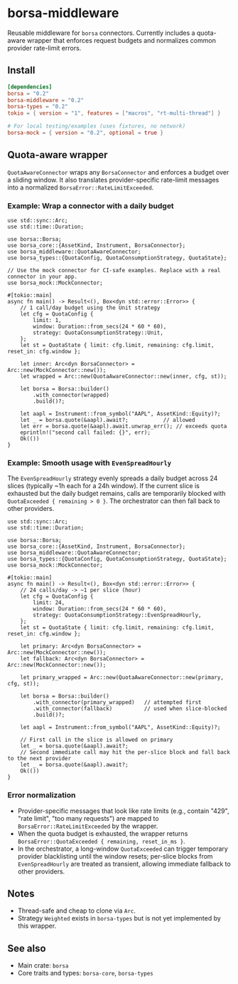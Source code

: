 # borsa-middleware

Reusable middleware for `borsa` connectors. Currently includes a quota-aware wrapper that enforces request budgets and normalizes common provider rate-limit errors.

## Install

```toml
[dependencies]
borsa = "0.2"
borsa-middleware = "0.2"
borsa-types = "0.2"
tokio = { version = "1", features = ["macros", "rt-multi-thread"] }

# For local testing/examples (uses fixtures, no network)
borsa-mock = { version = "0.2", optional = true }
```

## Quota-aware wrapper

`QuotaAwareConnector` wraps any `BorsaConnector` and enforces a budget over a sliding window. It also translates provider-specific rate-limit messages into a normalized `BorsaError::RateLimitExceeded`.

### Example: Wrap a connector with a daily budget

```rust,no_run
use std::sync::Arc;
use std::time::Duration;

use borsa::Borsa;
use borsa_core::{AssetKind, Instrument, BorsaConnector};
use borsa_middleware::QuotaAwareConnector;
use borsa_types::{QuotaConfig, QuotaConsumptionStrategy, QuotaState};

// Use the mock connector for CI-safe examples. Replace with a real connector in your app.
use borsa_mock::MockConnector;

#[tokio::main]
async fn main() -> Result<(), Box<dyn std::error::Error>> {
    // 1 call/day budget using the Unit strategy
    let cfg = QuotaConfig {
        limit: 1,
        window: Duration::from_secs(24 * 60 * 60),
        strategy: QuotaConsumptionStrategy::Unit,
    };
    let st = QuotaState { limit: cfg.limit, remaining: cfg.limit, reset_in: cfg.window };

    let inner: Arc<dyn BorsaConnector> = Arc::new(MockConnector::new());
    let wrapped = Arc::new(QuotaAwareConnector::new(inner, cfg, st));

    let borsa = Borsa::builder()
        .with_connector(wrapped)
        .build()?;

    let aapl = Instrument::from_symbol("AAPL", AssetKind::Equity)?;
    let _ = borsa.quote(&aapl).await?;           // allowed
    let err = borsa.quote(&aapl).await.unwrap_err(); // exceeds quota
    eprintln!("second call failed: {}", err);
    Ok(())
}
```

### Example: Smooth usage with `EvenSpreadHourly`

The `EvenSpreadHourly` strategy evenly spreads a daily budget across 24 slices (typically ~1h each for a 24h window). If the current slice is exhausted but the daily budget remains, calls are temporarily blocked with `QuotaExceeded { remaining > 0 }`. The orchestrator can then fall back to other providers.

```rust,no_run
use std::sync::Arc;
use std::time::Duration;

use borsa::Borsa;
use borsa_core::{AssetKind, Instrument, BorsaConnector};
use borsa_middleware::QuotaAwareConnector;
use borsa_types::{QuotaConfig, QuotaConsumptionStrategy, QuotaState};
use borsa_mock::MockConnector;

#[tokio::main]
async fn main() -> Result<(), Box<dyn std::error::Error>> {
    // 24 calls/day -> ~1 per slice (hour)
    let cfg = QuotaConfig {
        limit: 24,
        window: Duration::from_secs(24 * 60 * 60),
        strategy: QuotaConsumptionStrategy::EvenSpreadHourly,
    };
    let st = QuotaState { limit: cfg.limit, remaining: cfg.limit, reset_in: cfg.window };

    let primary: Arc<dyn BorsaConnector> = Arc::new(MockConnector::new());
    let fallback: Arc<dyn BorsaConnector> = Arc::new(MockConnector::new());

    let primary_wrapped = Arc::new(QuotaAwareConnector::new(primary, cfg, st));

    let borsa = Borsa::builder()
        .with_connector(primary_wrapped)   // attempted first
        .with_connector(fallback)          // used when slice-blocked
        .build()?;

    let aapl = Instrument::from_symbol("AAPL", AssetKind::Equity)?;

    // First call in the slice is allowed on primary
    let _ = borsa.quote(&aapl).await?;
    // Second immediate call may hit the per-slice block and fall back to the next provider
    let _ = borsa.quote(&aapl).await?;
    Ok(())
}
```

### Error normalization

- Provider-specific messages that look like rate limits (e.g., contain "429", "rate limit", "too many requests") are mapped to `BorsaError::RateLimitExceeded` by the wrapper.
- When the quota budget is exhausted, the wrapper returns `BorsaError::QuotaExceeded { remaining, reset_in_ms }`.
- In the orchestrator, a long-window `QuotaExceeded` can trigger temporary provider blacklisting until the window resets; per-slice blocks from `EvenSpreadHourly` are treated as transient, allowing immediate fallback to other providers.

## Notes

- Thread-safe and cheap to clone via `Arc`.
- Strategy `Weighted` exists in `borsa-types` but is not yet implemented by this wrapper.

## See also

- Main crate: `borsa`
- Core traits and types: `borsa-core`, `borsa-types`
